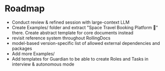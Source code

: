 # Roadmap

- Conduct review & refined session with large-context LLM
- Create Examples/ folder and extract "Space Travel Booking Platform 🚀" there. Create abstract template for core documents instead
- revisit reference system throughout RollingDocs
- model-based version-specific list of allowed external dependencies and packages
- Add more Examples/
- Add templates for Guardian to be able to create Roles and Tasks in interview & autonomous mode
